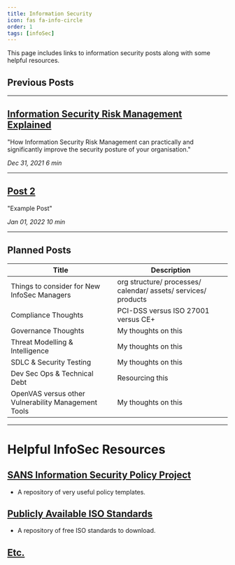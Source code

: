 ```yaml
---
title: Information Security
icon: fas fa-info-circle
order: 1
tags: [infoSec]
---
```


This page includes links to information security posts along with some helpful resources.

## Previous Posts

---

## [Information Security Risk Management Explained](https://ross-sec-audio.github.io/posts/Risk-Management-Explained/ "#Information Security Risk Management Explained")

"How Information Security Risk Management can practically and significantly improve the security posture of your organisation."

<div class="mr-auto">
    <i class="far fa-calendar fa-fw"></i>
    <em class="timeago" date="2021-12-31 00:00:00 +0000" data-toggle="tooltip" data-placement="bottom" title="Fri, Dec 31, 2021, 12:00 AM +0000">Dec 31, 2021</em>
    <i class="far fa-clock fa-fw"></i>
    <span class="readtime" data-toggle="tooltip" data-placement="bottom" title="1180 words">
        <em>6 min</em>
    </span>
</div>

___

## [Post 2](https://www.google.ie "##Post 2")

"Example Post"

<div class="mr-auto">
    <i class="far fa-calendar fa-fw"></i>
    <em class="timeago" date="2022-01-01 00:00:00 +0000" data-toggle="tooltip" data-placement="bottom" title="Sat, Jan 01, 2022, 12:00 AM +0000">Jan 01, 2022</em>
    <i class="far fa-clock fa-fw"></i>
    <span class="readtime" data-toggle="tooltip" data-placement="bottom" title="1000 words">
        <em>10 min</em>
    </span>
</div>

___

## Planned Posts

| Title | Description |
| ------ | ----------- |
| Things to consider for New InfoSec Managers| org structure/ processes/ calendar/ assets/ services/ products |
| Compliance Thoughts | PCI-DSS versus ISO 27001 versus CE+ |
| Governance Thoughts | My thoughts on this |
| Threat Modelling & Intelligence | My thoughts on this |
| SDLC & Security Testing | My thoughts on this |
| Dev Sec Ops & Technical Debt | Resourcing this |
| OpenVAS versus other Vulnerability Management Tools | My thoughts on this |

---

# Helpful InfoSec Resources

## [SANS Information Security Policy Project](https://www.sans.org/information-security-policy/?msc=main-nav "##SANS Information Security Policy Project")
 - A repository of very useful policy templates.

## [Publicly Available ISO Standards](https://ictinstitute.nl/information-security-resources/ "##Publicly Available ISO Standards")
- A repository of free ISO standards to download.

## [Etc.](https://www.google.ie "##Etc.")




